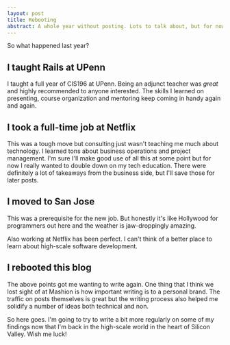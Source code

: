 ```yaml
---
layout: post
title: Rebooting
abstract: A whole year without posting. Lots to talk about, but for now just a recap.
---
```


So what happened last year?

## I taught Rails at UPenn

I taught a full year of CIS196 at UPenn. Being an adjunct teacher was _great_ and highly recommended to anyone interested. The skills I learned on presenting, course organization and mentoring keep coming in handy again and again.

## I took a full-time job at Netflix

This was a tough move but consulting just wasn't teaching me much about technology. I learned tons about business operations and project management. I'm sure I'll make good use of all this at some point but for now I really wanted to double down on my tech education. There were definitely a lot of takeaways from the business side, but I'll save those for later posts.

## I moved to San Jose

This was a prerequisite for the new job. But honestly it's like Hollywood for programmers out here and the weather is jaw-droppingly amazing.

Also working at Netflix has been perfect. I can't think of a better place to learn about high-scale software development.

## I rebooted this blog

The above points got me wanting to write again. One thing that I think we lost sight of at Mashion is how important writing is to a personal brand. The traffic on posts themselves is great but the writing process also helped me solidify a number of ideas both technical and non.

So here goes. I'm going to try to write a bit more regularly on some of my findings now that I'm back in the high-scale world in the heart of Silicon Valley. Wish me luck!
